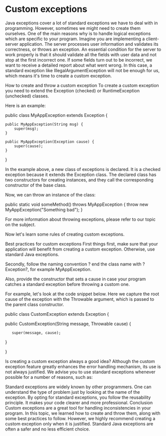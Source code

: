 # Custom exceptions

Java exceptions cover a lot of standard exceptions we have to deal with in programming. However, sometimes we might need to create them ourselves. One of the main reasons why is to handle logical exceptions which are specific to your program. Imagine you are implementing a client-server application. The server processes user information and validates its correctness, or throws an exception. An essential condition for the server to work properly is that it should validate all the fields with user data and not stop at the first incorrect one. If some fields turn out to be incorrect, we want to receive a detailed report about what went wrong. In this case, a standard exception like IllegalArgumentException will not be enough for us, which means it's time to create a custom exception.

How to create and throw a custom exception
To create a custom exception you need to extend the Exception (checked) or RuntimeException (unchecked) classes.

Here is an example:

public class MyAppException extends Exception {

    public MyAppException(String msg) {
        super(msg);
    }

    public MyAppException(Exception cause) {
        super(cause);
    }
}

In the example above, a new class of exceptions is declared. It is a checked exception because it extends the Exception class. The declared class has two constructors for creating instances, and they call the corresponding constructor of the base class.

Now, we can throw an instance of the class:

public static void someMethod() throws MyAppException {
throw new MyAppException("Something bad");
}

For more information about throwing exceptions, please refer to our topic on the subject.

Now let's learn some rules of creating custom exceptions.

Best practices for custom exceptions
First things first, make sure that your application will benefit from creating a custom exception. Otherwise, use standard Java exceptions.

Secondly, follow the naming convention ? end the class name with ?Exception?, for example MyAppException.

Also, provide the constructor that sets a cause in case your program catches a standard exception before throwing a custom one.

For example, let's look at the code snippet below. Here we capture the root cause of the exception with the Throwable argument, which is passed to the parent class constructor.

public class CustomException extends Exception {

public CustomException(String message, Throwable cause) {

       super(message, cause);

}

}

Is creating a custom exception always a good idea? Although the custom exception feature greatly enhances the error handling mechanism, its use is not always justified. We advise you to use standard exceptions whenever possible for a number of reasons, such as:

Standard exceptions are widely known by other programmers. One can understand the type of problem just by looking at the name of the exception.
By opting for standard exceptions, you follow the reusability principle. It makes your code clearer and more professional.
Conclusion
Custom exceptions are a great tool for handling inconsistencies in your program. In this topic, we learned how to create and throw them, along with some best practices to follow. However, we highly recommend creating a custom exception only when it is justified. Standard Java exceptions are often a safer and no less efficient choice.

